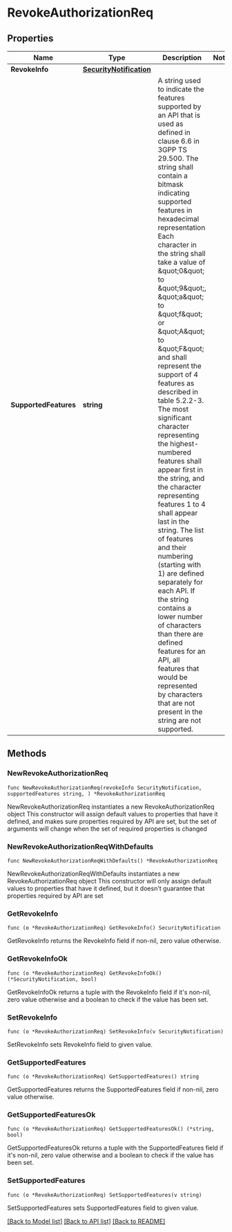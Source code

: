 # RevokeAuthorizationReq

## Properties

Name | Type | Description | Notes
------------ | ------------- | ------------- | -------------
**RevokeInfo** | [**SecurityNotification**](SecurityNotification.md) |  | 
**SupportedFeatures** | **string** | A string used to indicate the features supported by an API that is used as defined in clause  6.6 in 3GPP TS 29.500. The string shall contain a bitmask indicating supported features in  hexadecimal representation Each character in the string shall take a value of \&quot;0\&quot; to \&quot;9\&quot;,  \&quot;a\&quot; to \&quot;f\&quot; or \&quot;A\&quot; to \&quot;F\&quot; and shall represent the support of 4 features as described in  table 5.2.2-3. The most significant character representing the highest-numbered features shall  appear first in the string, and the character representing features 1 to 4 shall appear last  in the string. The list of features and their numbering (starting with 1) are defined  separately for each API. If the string contains a lower number of characters than there are  defined features for an API, all features that would be represented by characters that are not  present in the string are not supported.  | 

## Methods

### NewRevokeAuthorizationReq

`func NewRevokeAuthorizationReq(revokeInfo SecurityNotification, supportedFeatures string, ) *RevokeAuthorizationReq`

NewRevokeAuthorizationReq instantiates a new RevokeAuthorizationReq object
This constructor will assign default values to properties that have it defined,
and makes sure properties required by API are set, but the set of arguments
will change when the set of required properties is changed

### NewRevokeAuthorizationReqWithDefaults

`func NewRevokeAuthorizationReqWithDefaults() *RevokeAuthorizationReq`

NewRevokeAuthorizationReqWithDefaults instantiates a new RevokeAuthorizationReq object
This constructor will only assign default values to properties that have it defined,
but it doesn't guarantee that properties required by API are set

### GetRevokeInfo

`func (o *RevokeAuthorizationReq) GetRevokeInfo() SecurityNotification`

GetRevokeInfo returns the RevokeInfo field if non-nil, zero value otherwise.

### GetRevokeInfoOk

`func (o *RevokeAuthorizationReq) GetRevokeInfoOk() (*SecurityNotification, bool)`

GetRevokeInfoOk returns a tuple with the RevokeInfo field if it's non-nil, zero value otherwise
and a boolean to check if the value has been set.

### SetRevokeInfo

`func (o *RevokeAuthorizationReq) SetRevokeInfo(v SecurityNotification)`

SetRevokeInfo sets RevokeInfo field to given value.


### GetSupportedFeatures

`func (o *RevokeAuthorizationReq) GetSupportedFeatures() string`

GetSupportedFeatures returns the SupportedFeatures field if non-nil, zero value otherwise.

### GetSupportedFeaturesOk

`func (o *RevokeAuthorizationReq) GetSupportedFeaturesOk() (*string, bool)`

GetSupportedFeaturesOk returns a tuple with the SupportedFeatures field if it's non-nil, zero value otherwise
and a boolean to check if the value has been set.

### SetSupportedFeatures

`func (o *RevokeAuthorizationReq) SetSupportedFeatures(v string)`

SetSupportedFeatures sets SupportedFeatures field to given value.



[[Back to Model list]](../README.md#documentation-for-models) [[Back to API list]](../README.md#documentation-for-api-endpoints) [[Back to README]](../README.md)


